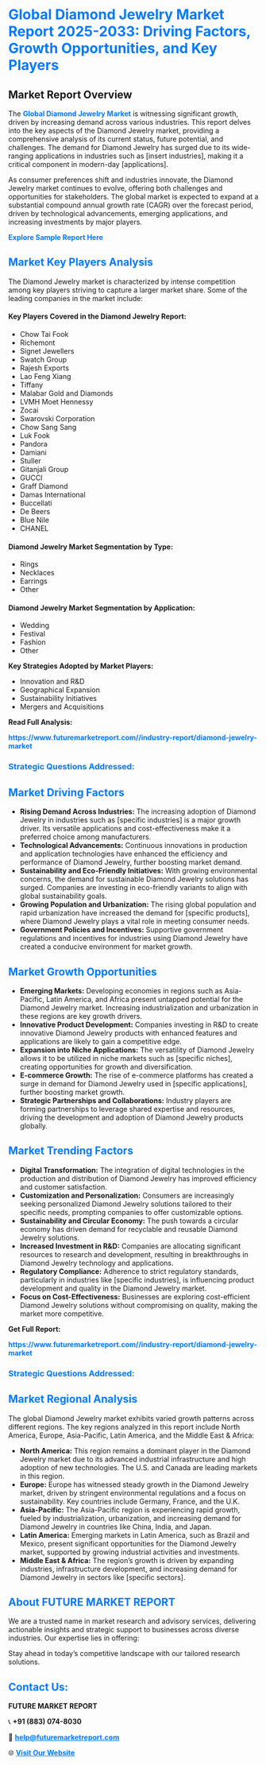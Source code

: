 <h1 style="color: #007BFF;">Global Diamond Jewelry Market Report 2025-2033: Driving Factors, Growth Opportunities, and Key Players</h1>

<section id="overview">
<h2>Market Report Overview</h2>
<p>The <a href="https://www.futuremarketreport.com//industry-report/diamond-jewelry-market" style="color: #007BFF; text-decoration: none;"><strong>Global Diamond Jewelry Market</strong></a> is witnessing significant growth, driven by increasing demand across various industries. This report delves into the key aspects of the Diamond Jewelry market, providing a comprehensive analysis of its current status, future potential, and challenges. The demand for Diamond Jewelry has surged due to its wide-ranging applications in industries such as [insert industries], making it a critical component in modern-day [applications].</p>
<p>As consumer preferences shift and industries innovate, the Diamond Jewelry market continues to evolve, offering both challenges and opportunities for stakeholders. The global market is expected to expand at a substantial compound annual growth rate (CAGR) over the forecast period, driven by technological advancements, emerging applications, and increasing investments by major players.</p>
</section>

<section id="overview">
<p><a href="https://www.futuremarketreport.com//request-sample/reportId=91962" style="color: #007BFF; text-decoration: none;"><strong>Explore Sample Report Here</strong></a></p>
</section>

<section id="key-players">
<h2 style="color: #007BFF;">Market Key Players Analysis</h2>
<p>The Diamond Jewelry market is characterized by intense competition among key players striving to capture a larger market share. Some of the leading companies in the market include:</p>
<h4>Key Players Covered in the Diamond Jewelry Report:</h4>
<ul><li>Chow Tai Fook</li><li>Richemont</li><li>Signet Jewellers</li><li>Swatch Group</li><li>Rajesh Exports</li><li>Lao Feng Xiang</li><li>Tiffany</li><li>Malabar Gold and Diamonds</li><li>LVMH Moet Hennessy</li><li>Zocai</li><li>Swarovski Corporation</li><li>Chow Sang Sang</li><li>Luk Fook</li><li>Pandora</li><li>Damiani</li><li>Stuller</li><li>Gitanjali Group</li><li>GUCCI</li><li>Graff Diamond</li><li>Damas International</li><li>Buccellati</li><li>De Beers</li><li>Blue Nile</li><li>CHANEL</li></ul>
<h4>Diamond Jewelry Market Segmentation by Type:</h4>
<ul><li>Rings</li><li>Necklaces</li><li>Earrings</li><li>Other</li></ul>

<h4>Diamond Jewelry Market Segmentation by Application:</h4>
<ul><li>Wedding</li><li>Festival</li><li>Fashion</li><li>Other</li></ul>
<p><strong>Key Strategies Adopted by Market Players:</strong></p>
<ul>
<li>Innovation and R&D</li>
<li>Geographical Expansion</li>
<li>Sustainability Initiatives</li>
<li>Mergers and Acquisitions</li>
</ul>
</section>

<section>
<p><strong>Read Full Analysis: </strong></p><a href="https://www.futuremarketreport.com//industry-report/diamond-jewelry-market" style="color: #007BFF; text-decoration: none;"><strong>https://www.futuremarketreport.com//industry-report/diamond-jewelry-market</strong></a>
<h3 style="color: #007BFF;">Strategic Questions Addressed:</h3>
</section>

<section id="driving-factors">
<h2 style="color: #007BFF;">Market Driving Factors</h2>
<ul>
<li><strong>Rising Demand Across Industries:</strong> The increasing adoption of Diamond Jewelry in industries such as [specific industries] is a major growth driver. Its versatile applications and cost-effectiveness make it a preferred choice among manufacturers.</li>
<li><strong>Technological Advancements:</strong> Continuous innovations in production and application technologies have enhanced the efficiency and performance of Diamond Jewelry, further boosting market demand.</li>
<li><strong>Sustainability and Eco-Friendly Initiatives:</strong> With growing environmental concerns, the demand for sustainable Diamond Jewelry solutions has surged. Companies are investing in eco-friendly variants to align with global sustainability goals.</li>
<li><strong>Growing Population and Urbanization:</strong> The rising global population and rapid urbanization have increased the demand for [specific products], where Diamond Jewelry plays a vital role in meeting consumer needs.</li>
<li><strong>Government Policies and Incentives:</strong> Supportive government regulations and incentives for industries using Diamond Jewelry have created a conducive environment for market growth.</li>
</ul>
</section>

<section id="growth-opportunities">
<h2 style="color: #007BFF;">Market Growth Opportunities</h2>
<ul>
<li><strong>Emerging Markets:</strong> Developing economies in regions such as Asia-Pacific, Latin America, and Africa present untapped potential for the Diamond Jewelry market. Increasing industrialization and urbanization in these regions are key growth drivers.</li>
<li><strong>Innovative Product Development:</strong> Companies investing in R&D to create innovative Diamond Jewelry products with enhanced features and applications are likely to gain a competitive edge.</li>
<li><strong>Expansion into Niche Applications:</strong> The versatility of Diamond Jewelry allows it to be utilized in niche markets such as [specific niches], creating opportunities for growth and diversification.</li>
<li><strong>E-commerce Growth:</strong> The rise of e-commerce platforms has created a surge in demand for Diamond Jewelry used in [specific applications], further boosting market growth.</li>
<li><strong>Strategic Partnerships and Collaborations:</strong> Industry players are forming partnerships to leverage shared expertise and resources, driving the development and adoption of Diamond Jewelry products globally.</li>
</ul>
</section>

<section id="trending-factors">
<h2 style="color: #007BFF;">Market Trending Factors</h2>
<ul>
<li><strong>Digital Transformation:</strong> The integration of digital technologies in the production and distribution of Diamond Jewelry has improved efficiency and customer satisfaction.</li>
<li><strong>Customization and Personalization:</strong> Consumers are increasingly seeking personalized Diamond Jewelry solutions tailored to their specific needs, prompting companies to offer customizable options.</li>
<li><strong>Sustainability and Circular Economy:</strong> The push towards a circular economy has driven demand for recyclable and reusable Diamond Jewelry solutions.</li>
<li><strong>Increased Investment in R&D:</strong> Companies are allocating significant resources to research and development, resulting in breakthroughs in Diamond Jewelry technology and applications.</li>
<li><strong>Regulatory Compliance:</strong> Adherence to strict regulatory standards, particularly in industries like [specific industries], is influencing product development and quality in the Diamond Jewelry market.</li>
<li><strong>Focus on Cost-Effectiveness:</strong> Businesses are exploring cost-efficient Diamond Jewelry solutions without compromising on quality, making the market more competitive.</li>
</ul>
</section>

<section>
<p><strong>Get Full Report: </strong></p><a href="https://www.futuremarketreport.com//industry-report/diamond-jewelry-market" style="color: #007BFF; text-decoration: none;"><strong>https://www.futuremarketreport.com//industry-report/diamond-jewelry-market</strong></a>
<h3 style="color: #007BFF;">Strategic Questions Addressed:</h3>
</section>


<section id="regional-analysis">
<h2 style="color: #007BFF;">Market Regional Analysis</h2>
<p>The global Diamond Jewelry market exhibits varied growth patterns across different regions. The key regions analyzed in this report include North America, Europe, Asia-Pacific, Latin America, and the Middle East & Africa:</p>
<ul>
<li><strong>North America:</strong> This region remains a dominant player in the Diamond Jewelry market due to its advanced industrial infrastructure and high adoption of new technologies. The U.S. and Canada are leading markets in this region.</li>
<li><strong>Europe:</strong> Europe has witnessed steady growth in the Diamond Jewelry market, driven by stringent environmental regulations and a focus on sustainability. Key countries include Germany, France, and the U.K.</li>
<li><strong>Asia-Pacific:</strong> The Asia-Pacific region is experiencing rapid growth, fueled by industrialization, urbanization, and increasing demand for Diamond Jewelry in countries like China, India, and Japan.</li>
<li><strong>Latin America:</strong> Emerging markets in Latin America, such as Brazil and Mexico, present significant opportunities for the Diamond Jewelry market, supported by growing industrial activities and investments.</li>
<li><strong>Middle East & Africa:</strong> The region’s growth is driven by expanding industries, infrastructure development, and increasing demand for Diamond Jewelry in sectors like [specific sectors].</li>
</ul>
</section>

<footer>
<h2 style="color: #007BFF;">About FUTURE MARKET REPORT</h2>
<p>We are a trusted name in market research and advisory services, delivering actionable insights and strategic support to businesses across diverse industries. Our expertise lies in offering:</p>

<p>Stay ahead in today’s competitive landscape with our tailored research solutions.</p>

<h2 style="color: #007BFF;">Contact Us:</h2>
<p><strong>FUTURE MARKET REPORT</strong></p>
<p>📞 <strong>+91 (883) 074-8030</strong></p>
<p>📧 <strong><a href="mailto:help@futuremarketreport.com" style="color: #007BFF;">help@futuremarketreport.com</a></strong></p>
<p>🌐 <strong><a href="https://www.futuremarketreport.com/" style="color: #007BFF;">Visit Our Website</a></strong></p>
</footer>